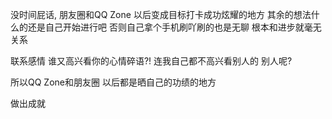 没时间屁话,
朋友圈和QQ Zone
以后变成目标打卡成功炫耀的地方
其余的想法什么的还是自己开始进行吧
否则自己拿个手机刷吖刷的也是无聊
根本和进步就毫无关系

联系感情
谁又高兴看你的心情碎语?!
连我自己都不高兴看别人的
别人呢?

所以QQ Zone和朋友圈
以后都是晒自己的功绩的地方

做出成就